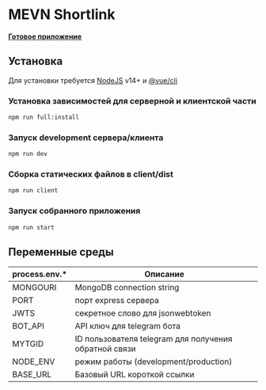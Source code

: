 # MEVN Shortlink

**[Готовое приложение](https://zxlink.site)**

## Установка

Для установки требуется [NodeJS](https://nodejs.org/) v14+ и [@vue/cli](https://cli.vuejs.org/)

### Установка зависимостей для серверной и клиентской части
```sh
npm run full:install
```
### Запуск development сервера/клиента
```sh
npm run dev
```

### Сборка статических файлов в client/dist
```sh
npm run client
```

### Запуск собранного приложения
```sh
npm run start
```

## Переменные среды

| process.env.* | Описание |
| ------ | ------ |
| MONGOURI | MongoDB connection string |
| PORT | порт express сервера |
| JWTS | секретное слово для jsonwebtoken |
| BOT_API | API ключ для telegram бота |
| MYTGID | ID пользователя telegram для получения обратной связи |
| NODE_ENV | режим работы (development/production) |
| BASE_URL | Базовый URL короткой ссылки |
